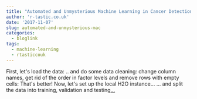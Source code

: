```yaml
---
title: "Automated and Unmysterious Machine Learning in Cancer Detection"
author: 'r-tastic.co.uk'
date: '2017-11-07'
slug: automated-and-unmysterious-mac
categories:
  - bloglink
tags:
  - machine-learning
  - rtasticcouk
---
```


First, let's load the data: .. and do some data cleaning: change column names, get rid of the order in factor levels and remove rows with empty cells: That's better! Now, let's set up the local H2O instance... ... and split the data into training, validation and testing[... <i class="fas fa-external-link-alt"></i>](https://r-tastic.co.uk/post/automated-and-unmysterious-machine-learning-in-cancer-detection/)

